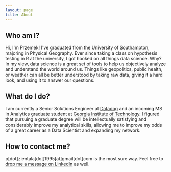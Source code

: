```yaml
---
layout: page
title: About
---
```


## Who am I?
Hi, I'm Przemek! I've graduated from the University of Southampton, majoring in Physical Geography. Ever since taking a class on hypothesis testing in R at the university, I got hooked on all things data science. Why? In my view, data science is a great set of tools to help us objectively analyze and understand the world around us. Things like geopolitics, public health, or weather can all be better understood by taking raw data, giving it a hard look, and using it to answer our questions.

## What do I do?
I am currently a Senior Solutions Engineer at [Datadog](https://www.datadoghq.com/) and an incoming MS in Analytics graduate student at [Georgia Institute of Technology](https://www.analytics.gatech.edu/). I figured that pursuing a graduate degree will be intellectually satisfying and considerably improve my analytical skills, allowing me to improve my odds of a great career as a Data Scientist and expanding my network.

## How to contact me?
p[dot]zientala[dot]1995[at]gmail[dot]com is the most sure way. Feel free to [drop me a message on LinkedIn](https://www.linkedin.com/in/pzientala/) as well.
